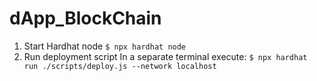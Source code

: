 # dApp_BlockChain
1. Start Hardhat node
`$ npx hardhat node`
2. Run deployment script In a separate terminal execute: 
`$ npx hardhat run ./scripts/deploy.js --network localhost`

